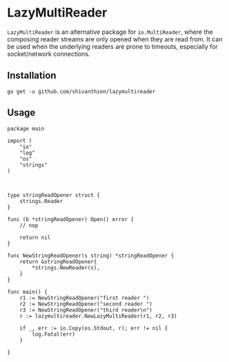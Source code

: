 # LazyMultiReader

`LazyMultiReader` is an alternative package for `io.MultiReader`, where the composing reader streams are only opened when they are read from. It can be used when the underlying readers are prone to timeouts, especially for socket/network connections.

## Installation

```
go get -u github.com/shivanthzen/lazymultireader
```

## Usage

```
package main

import (
	"io"
	"log"
	"os"
	"strings"
)



type stringReadOpener struct {
	strings.Reader
}

func (b *stringReadOpener) Open() error {
	// nop

	return nil
}

func NewStringReadOpener(s string) *stringReadOpener {
	return &stringReadOpener{
		*strings.NewReader(s),
	}
}

func main() {
	r1 := NewStringReadOpener("first reader ")
	r2 := NewStringReadOpener("second reader ")
	r3 := NewStringReadOpener("third reader\n")
	r := lazymultireader.NewLazyMultiReader(r1, r2, r3)

	if _, err := io.Copy(os.Stdout, r); err != nil {
		log.Fatal(err)
	}

}

```
